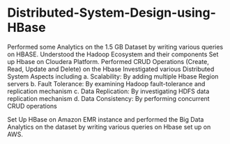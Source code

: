 # Distributed-System-Design-using-HBase

Performed some Analytics on the 1.5 GB Dataset by writing various queries on HBASE.
Understood the Hadoop Ecosystem and their components
Set up Hbase on Cloudera Platform.
Performed CRUD Operations (Create, Read, Update and Delete) on the Hbase
Investigated various Distributed System Aspects including 
  a. Scalability: By adding multiple Hbase Region servers
  b. Fault Tolerance: By examining Hadoop fault-tolerance and replication mechanism
  c. Data Replication: By investigating HDFS data replication mechanism
  d. Data Consistency: By performing concurrent CRUD operations
  
  Set Up HBase on Amazon EMR instance and performed the Big Data Analytics on the dataset by writing various queries on Hbase set up on AWS.



